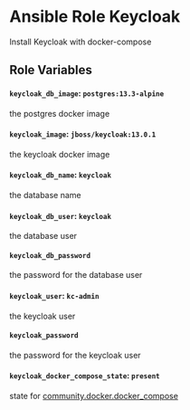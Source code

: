 # Ansible Role Keycloak
Install Keycloak with docker-compose

## Role Variables

#### `keycloak_db_image`: `postgres:13.3-alpine`
the postgres docker image

#### `keycloak_image`: `jboss/keycloak:13.0.1`
the keycloak docker image

#### `keycloak_db_name`: `keycloak`
the database name
#### `keycloak_db_user`: `keycloak`
the database user 

#### `keycloak_db_password`
the password for the database user

#### `keycloak_user`: `kc-admin`
the keycloak user

#### `keycloak_password`
the password for the keycloak user

#### `keycloak_docker_compose_state`: `present`
state for [community.docker.docker_compose](https://docs.ansible.com/ansible/latest/collections/community/docker/docker_compose_module.html)
